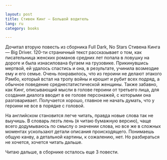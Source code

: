 ```yaml
---

layout: post  
title: Стивен Кинг – Большой водитель  
lang: ru  
category: books  

---
```


Дочитал вторую повесть из сборника Full Dark, No Stars Стивена Кинга — Big
Driver. 120-ти страничный текст рассказывает о том, как писательница женских
романов средних лет попала в ловушку на дороге и была изнасилована бугаем на
грузовике. Прикинувшись мертвой, ей удалось спастись и она, в результате,
учинила возмездие ему и его семье. Очень понравилось, что из героини не делают
этакого Рэмбо, который встал на тропу войны и крошит и рубит всех подряд, а
обычное поведение среднестатистической женщины. Также забавно, как Кинг,
описывающий мысли в голове героини от третьего лица, для создания диалога
вводит в ее голове персонажей, с которыми она разговаривает. Получается хорошо,
главное не начать думать, что у героини не все в порядке с головой.

На английском становится легче читать, правда новые слова так не выучишь.
В словарь лезть лень (я читаю бумажную версию), чаще всего додумываюсь по
смыслу о значении слова, но все же в сложных моментах ускользают детали
описания происходящего. Понимаешь общую канву, а детальной картины, к сожалению,
нет. Но разбираться не хочется, хочется читать дальше.

Читаю дальше, в сборнике осталось еще 3 повести.
